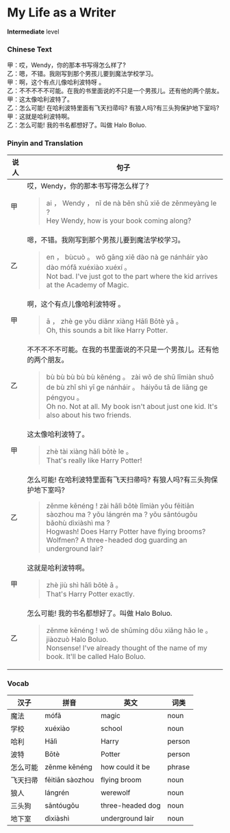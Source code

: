# My Life as a Writer
**Intermediate** level
### Chinese Text
甲：哎，Wendy，你的那本书写得怎么样了?<br />乙：嗯，不错。我刚写到那个男孩儿要到魔法学校学习。<br />甲：啊，这个有点儿像哈利波特呀 。<br />乙：不不不不不可能。在我的书里面说的不只是一个男孩儿。还有他的两个朋友。<br />甲：这太像哈利波特了。<br />乙：怎么可能! 在哈利波特里面有飞天扫帚吗? 有狼人吗?有三头狗保护地下室吗?<br />甲：这就是哈利波特啊。<br />乙：怎么可能! 我的书名都想好了。叫做 Halo Boluo.

### Pinyin and Translation
|说人|句子|
|----|----|
|甲|哎，Wendy，你的那本书写得怎么样了?<blockquote>ai ， Wendy ， nǐ de nà běn shū xiě de zěnmeyàng le ?<br />Hey Wendy, how is your book coming along?</blockquote>|
|乙|嗯，不错。我刚写到那个男孩儿要到魔法学校学习。<blockquote>en ， bùcuò 。 wǒ gāng xiě dào nà ge nánháir yào dào mófǎ xuéxiào xuéxí 。<br />Not bad. I've just got to the part where the kid arrives at the Academy of Magic.</blockquote>|
|甲|啊，这个有点儿像哈利波特呀 。<blockquote>ā ， zhè ge yǒu diǎnr xiàng Hālì Bōtè yā  。<br />Oh, this sounds a bit like Harry Potter.</blockquote>|
|乙|不不不不不可能。在我的书里面说的不只是一个男孩儿。还有他的两个朋友。<blockquote>bù bù bù bù bù kěnéng 。 zài wǒ de shū lǐmiàn shuō de bù zhǐ shì yī ge nánháir 。 háiyǒu tā de liǎng ge péngyou 。<br />Oh no. Not at all. My book isn't about just one kid. It's also about his two friends.</blockquote>|
|甲|这太像哈利波特了。<blockquote>zhè tài xiàng hālì bōtè le 。<br />That's really like Harry Potter!</blockquote>|
|乙|怎么可能! 在哈利波特里面有飞天扫帚吗? 有狼人吗?有三头狗保护地下室吗?<blockquote>zěnme kěnéng ! zài hālì bōtè lǐmiàn yǒu fēitiān sàozhou ma ? yǒu lángrén ma ? yǒu sāntóugǒu bǎohù dìxiàshì ma ?<br />Hogwash! Does Harry Potter have flying brooms? Wolfmen? A three-headed dog guarding an underground lair?</blockquote>|
|甲|这就是哈利波特啊。<blockquote>zhè jiù shì hālì bōtè ā 。<br />That's Harry Potter exactly.</blockquote>|
|乙|怎么可能! 我的书名都想好了。叫做 Halo Boluo.<blockquote>zěnme kěnéng ! wǒ de shūmíng dōu xiǎng hǎo le 。 jiàozuò  Halo Boluo.<br />Nonsense! I've already thought of the name of my book. It'll be called Halo Boluo.</blockquote>|
### Vocab
|汉子|拼音|英文|词类|
|----|----|----|----|
|魔法|mófǎ|magic|noun|
|学校|xuéxiào|school|noun|
|哈利|Hālì|Harry|person|
|波特|Bōtè|Potter|person|
|怎么可能|zěnme kěnéng|how could it be|phrase|
|飞天扫帚|fēitiān sàozhou|flying broom|noun|
|狼人|lángrén|werewolf|noun|
|三头狗|sāntóugǒu|three-headed dog|noun|
|地下室|dìxiàshì|underground lair|noun|